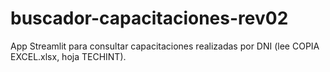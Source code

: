 # buscador-capacitaciones-rev02
App Streamlit para consultar capacitaciones realizadas por DNI (lee COPIA EXCEL.xlsx, hoja TECHINT).
